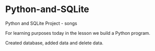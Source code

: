 # Python-and-SQLite
Python  and SQLite Project - songs
<p>For learning purposes today in the lesson we build a Python program.</p> 

<p>Created database, added data and delete data.</p>
